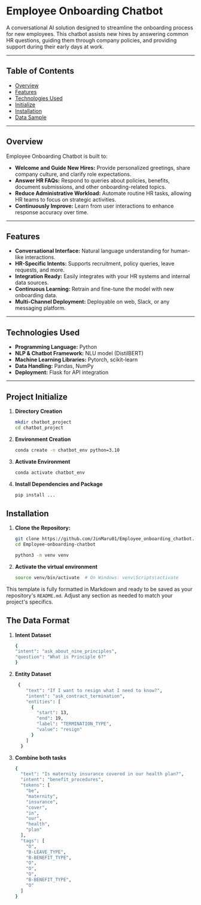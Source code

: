 # Employee Onboarding Chatbot

A conversational AI solution designed to streamline the onboarding process for new employees. This chatbot assists new hires by answering common HR questions, guiding them through company policies, and providing support during their early days at work.

---

## Table of Contents

- [Overview](#overview)
- [Features](#features)
- [Technologies Used](#technologies-used)
- [Initialize](#project-initialize)
- [Installation](#installation)
- [Data Sample](#the-data-format)

---

## Overview

Employee Onboarding Chatbot is built to:
- **Welcome and Guide New Hires:** Provide personalized greetings, share company culture, and clarify role expectations.
- **Answer HR FAQs:** Respond to queries about policies, benefits, document submissions, and other onboarding-related topics.
- **Reduce Administrative Workload:** Automate routine HR tasks, allowing HR teams to focus on strategic activities.
- **Continuously Improve:** Learn from user interactions to enhance response accuracy over time.

---

## Features

- **Conversational Interface:** Natural language understanding for human-like interactions.
- **HR-Specific Intents:** Supports recruitment, policy queries, leave requests, and more.
- **Integration Ready:** Easily integrates with your HR systems and internal data sources.
- **Continuous Learning:** Retrain and fine-tune the model with new onboarding data.
- **Multi-Channel Deployment:** Deployable on web, Slack, or any messaging platform.

---

## Technologies Used

- **Programming Language:** Python
- **NLP & Chatbot Framework:** NLU model (DistilBERT)
- **Machine Learning Libraries:** Pytorch, scikit-learn
- **Data Handling:** Pandas, NumPy
- **Deployment:** Flask for API integration

---
## Project Initialize

1. **Directory Creation**
   
   ```bash
   mkdir chatbot_project
   cd chatbot_project
2. **Environment Creation**

   ```bash
   conda create -n chatbot_env python=3.10
3. **Activate Environment**
   
   ```bash
   conda activate chatbot_env
4. **Install Dependencies and Package**
   
   ```bash
   pip install ...

## Installation

1. **Clone the Repository:**

   ```bash
   git clone https://github.com/JinMaru01/Employee_onboarding_chatbot.git 
   cd Employee-onboarding-chatbot

   python3 -m venv venv
2. **Activate the virtual environment**
    ```bash
    source venv/bin/activate  # On Windows: venv\Scripts\activate

This template is fully formatted in Markdown and ready to be saved as your repository's `README.md`. Adjust any section as needed to match your project's specifics.
## The Data Format

1. **Intent Dataset**

   ```bash
   {
   "intent": "ask_about_nine_principles",
   "question": "What is Principle 6?"
   }

2. **Entity Dataset**
   
   ```bash
    {
       "text": "If I want to resign what I need to know?",
       "intent": "ask_contract_termination",
       "entities": [
         {
           "start": 13,
           "end": 19,
           "label": "TERMINATION_TYPE",
           "value": "resign"
         }
       ]
     }

3. **Combine both tasks**

   ```bash
   {
     "text": "Is maternity insurance covered in our health plan?",
     "intent": "benefit_procedures",
     "tokens": [
       "be",
       "maternity",
       "insurance",
       "cover",
       "in",
       "our",
       "health",
       "plan"
     ],
     "tags": [
       "O",
       "B-LEAVE_TYPE",
       "B-BENEFIT_TYPE",
       "O",
       "O",
       "O",
       "B-BENEFIT_TYPE",
       "O"
     ]
   }
